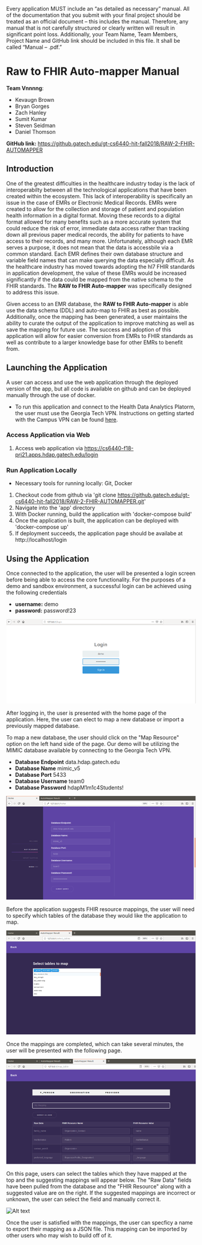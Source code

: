 Every application MUST include an “as detailed as necessary” manual. All of the documentation that you submit with your final project should be treated as an official document – this includes the manual. Therefore, any manual that is not carefully structured or clearly written will result in significant point loss. Additionally, your Team Name, Team Members, Project Name and GitHub link should be included in this file. It shall be called “Manual – <Team Name>.pdf.”

# Raw to FHIR Auto-mapper Manual
**Team Vnnnng**:
  * Kevaugn Brown
  * Bryan Gorges
  * Zach Hanley
  * Sumit Kumar
  * Steven Seidman
  * Daniel Thomson
  
**GitHub link:** https://github.gatech.edu/gt-cs6440-hit-fall2018/RAW-2-FHIR-AUTOMAPPER

## Introduction

One of the greatest difficulties in the healthcare industry today is the lack of interoperabilty between all the technological applications that have been created within the ecosystem. This lack of interoperability is specifically an issue in the case of EMRs or Electronic Medical Records. EMRs were created to allow for the collection and storage of patient and population health information in a digital format. Moving these records to a digital format allowed for many benefits such as a more accurate system that could reduce the risk of error, immediate data access rather than tracking down all previous paper medical records, the ability for patients to have access to their records, and many more. Unfortunately, although each EMR serves a purpose, it does not mean that the data is accessbile via a common standard. Each EMR defines their own database structure and variable field names that can make querying the data especially difficult. As the healthcare industry has moved towards adopting the hl7 FHIR standards in application development, the value of these EMRs would be increased significantly if the data could be mapped from the native schema to the FHIR standards. The **RAW to FHIR Auto-mapper** was specifically designed to address this issue.
 
Given access to an EMR database, the **RAW to FHIR Auto-mapper** is able use the data schema (DDL) and auto-map to FHIR as best as possible. Additionally, once the mapping has been generated, a user maintains the ability to curate the output of the application to improve matching as well as save the mapping for future use. The success and adoption of this application will allow for easier conversion from EMRs to FHIR standards as well as contribute to a larger knowledge base for other EMRs to benefit from.

## Launching the Application
A user can access and use the web application through the deployed version of the app, but all code is available on github and can be deployed manually through the use of docker.
* To run this application and connect to the Health Data Analytics Platorm, the user must use the Georgia Tech VPN. Instructions on getting started with the Campus VPN can be found [here](https://f_aq.oit.gatech.edu/content/how-do-i-get-started-campus-vpn).

### Access Application via Web
1. Access web application via https://cs6440-f18-prj21.apps.hdap.gatech.edu/login

### Run Application Locally
* Necessary tools for running locally: Git, Docker
1. Checkout code from github via 'git clone https://github.gatech.edu/gt-cs6440-hit-fall2018/RAW-2-FHIR-AUTOMAPPER.git'
2. Navigate into the 'app' directory
3. With Docker running, build the application with 'docker-compose build'
4. Once the application is built, the application can be deployed with 'docker-compose up'
5. If deployment succeeds, the application page should be availabe at http://localhost/login

## Using the Application
Once connected to the application, the user will be presented a login screen before being able to access the core functionality. For the purposes of a demo and sandbox environment, a successful login can be achieved using the following credentials
* **username:** demo
* **password:** password!23

![Alt text](doc-pics/login.png?raw=true "Login")

After logging in, the user is presented with the home page of the application. Here, the user can elect to map a new database or import a previously mapped database.

To map a new database, the user should click on the "Map Resource" option on the left hand side of the page. Our demo will be utilizing the MIMIC database available by connecting to the Georgia Tech VPN.

* **Database Endpoint** data.hdap.gatech.edu
* **Database Name** mimic_v5
* **Database Port** 5433
* **Database Username** team0
* **Database Password** hdapM1m1c4Students!

![Alt text](doc-pics/automap.png?raw=true "Map Resource")

Before the application suggests FHIR resource mappings, the user will need to specify which tables of the database they would like the application to map.

![Alt text](doc-pics/select-tables.png?raw=true "Select Tables")

Once the mappings are completed, which can take several minutes, the user will be presented with the following page.

![Alt text](doc-pics/results.png?raw=true "Results")

On this page, users can select the tables which they have mapped at the top and the suggesting mappings will appear below. The "Raw Data" fields have been pulled from the database and the "FHIR Resource" along with a suggested value are on the right. If the suggested mappings are incorrect or unknown, the user can select the field and manually correct it.

![Alt text](doc-pics/results-change-resource?raw=true "Manual Correction")

Once the user is satisfied with the mappings, the user can specficy a name to export their mapping as a JSON file. This mapping can be imported by other users who may wish to build off of it.



